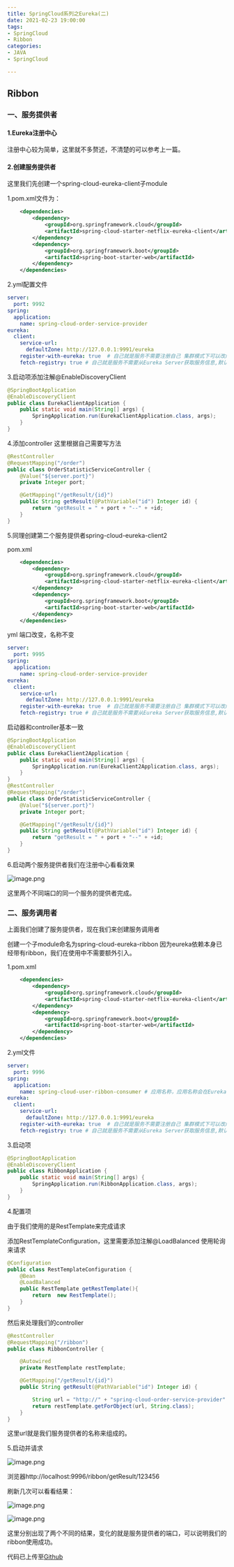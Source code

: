 ```yaml
---
title: SpringCloud系列之Eureka(二)
date: 2021-02-23 19:00:00
tags:
- SpringCloud 
- Ribbon
categories:
- JAVA
- SpringCloud

---
```


## Ribbon

### 一、服务提供者

#### 1.Eureka注册中心

注册中心较为简单，这里就不多赘述，不清楚的可以参考上一篇。

#### 2.创建服务提供者

这里我们先创建一个spring-cloud-eureka-client子module

1.pom.xml文件为：

```xml
    <dependencies>
        <dependency>
            <groupId>org.springframework.cloud</groupId>
            <artifactId>spring-cloud-starter-netflix-eureka-client</artifactId>
        </dependency>
        <dependency>
            <groupId>org.springframework.boot</groupId>
            <artifactId>spring-boot-starter-web</artifactId>
        </dependency>
    </dependencies>
```

2.yml配置文件

```yaml
server:
  port: 9992
spring:
  application:
    name: spring-cloud-order-service-provider
eureka:
  client:
    service-url:
      defaultZone: http://127.0.0.1:9991/eureka
    register-with-eureka: true  # ⾃⼰就是服务不需要注册⾃⼰ 集群模式下可以改成true
    fetch-registry: true # ⾃⼰就是服务不需要从Eureka Server获取服务信息,默认为true，集群模式下可以改成true
```

3.启动项添加注解@EnableDiscoveryClient

```java
@SpringBootApplication
@EnableDiscoveryClient
public class EurekaClientApplication {
    public static void main(String[] args) {
        SpringApplication.run(EurekaClientApplication.class, args);
    }
}
```

4.添加controller 这里根据自己需要写方法 

```java
@RestController
@RequestMapping("/order")
public class OrderStatisticServiceController {
    @Value("${server.port}")
    private Integer port;

    @GetMapping("/getResult/{id}")
    public String getResult(@PathVariable("id") Integer id) {
        return "getResult = " + port + "--" + +id;
    }
}
```

5.同理创建第二个服务提供者spring-cloud-eureka-client2

pom.xml

```xml
    <dependencies>
        <dependency>
            <groupId>org.springframework.cloud</groupId>
            <artifactId>spring-cloud-starter-netflix-eureka-client</artifactId>
        </dependency>
        <dependency>
            <groupId>org.springframework.boot</groupId>
            <artifactId>spring-boot-starter-web</artifactId>
        </dependency>
    </dependencies>
```

yml 端口改变，名称不变

```yaml
server:
  port: 9995
spring:
  application:
    name: spring-cloud-order-service-provider
eureka:
  client:
    service-url:
      defaultZone: http://127.0.0.1:9991/eureka
    register-with-eureka: true  # ⾃⼰就是服务不需要注册⾃⼰ 集群模式下可以改成true
    fetch-registry: true # ⾃⼰就是服务不需要从Eureka Server获取服务信息,默认为true，集群模式下可以改成true
```

启动器和controller基本一致

```java
@SpringBootApplication
@EnableDiscoveryClient
public class EurekaClient2Application {
    public static void main(String[] args) {
        SpringApplication.run(EurekaClient2Application.class, args);
    }
}
@RestController
@RequestMapping("/order")
public class OrderStatisticServiceController {
    @Value("${server.port}")
    private Integer port;

    @GetMapping("/getResult/{id}")
    public String getResult(@PathVariable("id") Integer id) {
        return "getResult = " + port + "--" + +id;
    }
}
```

6.启动两个服务提供者我们在注册中心看看效果

![image.png](https://cdn.nlark.com/yuque/0/2021/png/2865550/1614068959571-ba7ab064-6912-4f14-826f-e3f758702ed4.png?x-oss-process=image%2Fresize%2Cw_1500)

这里两个不同端口的同一个服务的提供者完成。

### 二、服务调用者

上面我们创建了服务提供者，现在我们来创建服务调用者

创建一个子module命名为spring-cloud-eureka-ribbon 因为eureka依赖本身已经带有ribbon，我们在使用中不需要额外引入。

1.pom.xml

```xml
    <dependencies>
        <dependency>
            <groupId>org.springframework.cloud</groupId>
            <artifactId>spring-cloud-starter-netflix-eureka-client</artifactId>
        </dependency>
        <dependency>
            <groupId>org.springframework.boot</groupId>
            <artifactId>spring-boot-starter-web</artifactId>
        </dependency>
    </dependencies>
```

2.yml文件

```yaml
server:
  port: 9996
spring:
  application:
    name: spring-cloud-user-ribbon-consumer # 应用名称，应用名称会在Eureka中作为服务名称
eureka:
  client:
    service-url:
      defaultZone: http://127.0.0.1:9991/eureka
    register-with-eureka: true  # ⾃⼰就是服务不需要注册⾃⼰ 集群模式下可以改成true
    fetch-registry: true # ⾃⼰就是服务不需要从Eureka Server获取服务信息,默认为true，集群模式下可以改成true
```

3.启动项

```java
@SpringBootApplication
@EnableDiscoveryClient
public class RibbonApplication {
    public static void main(String[] args) {
        SpringApplication.run(RibbonApplication.class, args);
    }
}
```

4.配置项

由于我们使用的是RestTemplate来完成请求

添加RestTemplateConfiguration，这里需要添加注解@LoadBalanced 使用轮询来请求

```java
@Configuration
public class RestTemplateConfiguration {
    @Bean
    @LoadBalanced
    public RestTemplate getRestTemplate(){
        return  new RestTemplate();
    }
}
```

然后来处理我们的controller

```java
@RestController
@RequestMapping("/ribbon")
public class RibbonController {

    @Autowired
    private RestTemplate restTemplate;

    @GetMapping("/getResult/{id}")
    public String getResult(@PathVariable("id") Integer id) {

        String url = "http://" + "spring-cloud-order-service-provider" + "/order/getResult/" + id;
        return restTemplate.getForObject(url, String.class);
    }
}
```

这里url就是我们服务提供者的名称来组成的。

5.启动并请求

![image.png](https://cdn.nlark.com/yuque/0/2021/png/2865550/1614069342622-cecf399f-7b06-4c78-9728-bd49b6b680ce.png)

浏览器http://localhost:9996/ribbon/getResult/123456

刷新几次可以看看结果：

![image.png](https://cdn.nlark.com/yuque/0/2021/png/2865550/1614069407022-f6cf1fa5-4ef9-411c-8e7c-9451f99b468e.png)

![image.png](https://cdn.nlark.com/yuque/0/2021/png/2865550/1614069416372-96648268-89fc-4106-89f6-13b102df5663.png)

这里分别出现了两个不同的结果，变化的就是服务提供者的端口，可以说明我们的ribbon使用成功。

代码已上传至[Github](https://github.com/ljchengx/spring-cloud-parent)